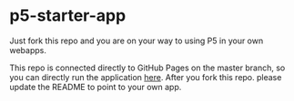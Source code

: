 # p5-starter-app

Just fork this repo and you are on your way to using P5 in your own webapps.

This repo is connected directly to GitHub Pages on the master branch, so you can directly run the application <a href="https://rtoal.github.io/p5-starter-app"> here</a>. After you fork this repo. please update the README to point to your own app.
